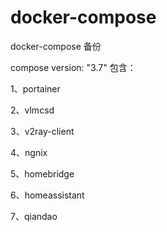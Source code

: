 # docker-compose
docker-compose 备份

compose version: "3.7"
包含：

1、portainer

2、vlmcsd

3、v2ray-client

4、ngnix

5、homebridge

6、homeassistant

7、qiandao
